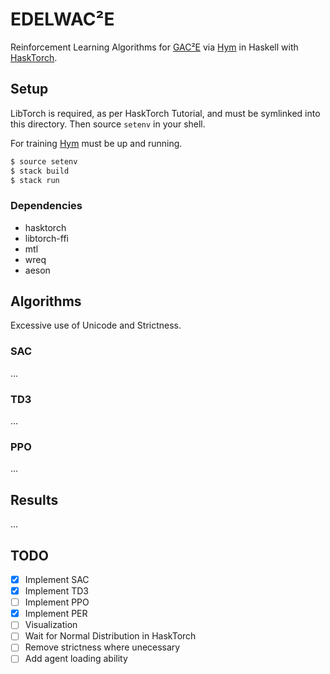 # EDELWAC²E

Reinforcement Learning Algorithms for
[GAC²E](https://github.com/AugustUnderground/gace) via
[Hym](https://github.com/AugustUnderground/hym) in Haskell with
[HaskTorch](https://github.com/hasktorch/hasktorch).

## Setup

LibTorch is required, as per HaskTorch Tutorial, and must be symlinked into
this directory. Then source `setenv` in your shell.

For training [Hym](https://github.com/AugustUnderground/hym) must be up
and running.

```bash
$ source setenv
$ stack build
$ stack run
```

### Dependencies

- hasktorch
- libtorch-ffi
- mtl
- wreq
- aeson

## Algorithms

Excessive use of Unicode and Strictness.

### SAC

...

### TD3

...

### PPO

...

## Results

...

## TODO

- [X] Implement SAC
- [X] Implement TD3
- [ ] Implement PPO
- [X] Implement PER
- [ ] Visualization
- [ ] Wait for Normal Distribution in HaskTorch
- [ ] Remove strictness where unecessary
- [ ] Add agent loading ability

